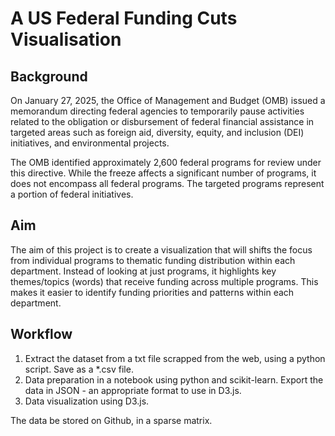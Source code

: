 # A US Federal Funding Cuts Visualisation

## Background 

On January 27, 2025, the Office of Management and Budget (OMB) issued a memorandum directing federal agencies to temporarily pause activities related to the obligation or disbursement of federal financial assistance in targeted areas such as foreign aid, diversity, equity, and inclusion (DEI) initiatives, and environmental projects. 

The OMB identified approximately 2,600 federal programs for review under this directive. While the freeze affects a significant number of programs, it does not encompass all federal programs. The targeted programs represent a portion of federal initiatives. 

## Aim

The aim of this project is to create a visualization that will shifts the focus from individual programs to thematic funding distribution within each department. Instead of looking at just programs, it highlights key themes/topics (words) that receive funding across multiple programs. This makes it easier to identify funding priorities and patterns within each department.

## Workflow

1. Extract the dataset from a txt file scrapped from the web, using a python script. Save as a *.csv file.
2. Data preparation in a notebook using python and scikit-learn. Export the data in JSON - an appropriate format to use in D3.js.
3. Data visualization using D3.js.

The data be stored on Github, in a sparse matrix.
